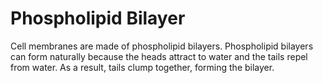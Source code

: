 # Phospholipid Bilayer

Cell membranes are made of phospholipid bilayers. Phospholipid bilayers can form
naturally because the heads attract to water and the tails repel from water. As
a result, tails clump together, forming the bilayer.
